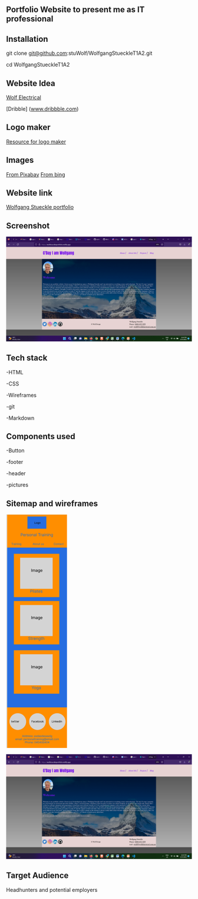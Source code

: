 ## Portfolio Website to present me as IT professional





## Installation

 git clone git@github.com:stuWolf/WolfgangStueckleT1A2.git

cd WolfgangStueckleT1A2

## Website Idea

[Wolf Electrical](https://www.wolfelectrical.com.au)

[Dribble] (www.dribbble.com)



## Logo maker

[Resource for logo maker](https://www.freelogodesign.org/)

## Images

[From Pixabay](https://pixabay.com/)
[From bing](https://bing.com/)

## Website link

[Wolfgang Stueckle portfolio](https://wolfstueckleportfolio.netlify.app/)

## Screenshot

![Website home page](docs/Screenshot2.png)

## Tech stack

-HTML

-CSS

-Wireframes

-git

-Markdown

## Components used
-Button

-footer

-header

-pictures


## Sitemap and wireframes
!["Figma view"](./docs/index_wireframe_mobile.png
)

!["Browser view"](./docs/Screenshot2.png)

## Target Audience

Headhunters and potential employers